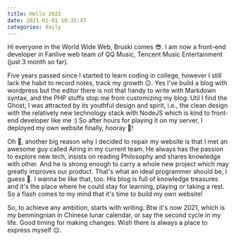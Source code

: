```yaml
---
title: Hello 2021
date: 2021-01-01 10:35:47
categories: daily
---
```


Hi everyone in the World Wide Web, Bruski comes 😎. I am now a front-end developer in Fanlive web team of QQ Music, Tencent Music Entertainment (just 3 month so far).

Five years passed since I started to learn coding in college, however I still lack the habit to record notes, track my growth 😕. Yes I've build a blog with wordpress but the editor there is not that handy to write with Markdown syntax, and the PHP stuffs stop me from customizing my blog. Util I find the Ghost, I was attracted by its youthful design and spirit, i.e., the clean design with the relatively new technology stack with NodeJS which is kind to front-end developer like me :) So after hours for playing it on my server, I deployed my own website finally, hooray 🤪!

Oh 🧐, another big reason why I decided to repair my website is that I met an awesome guy called Airing in my current team. He always has the passion to explore new tech, insists on reading Philosophy and shares knowledge with other. And he is strong enough to carry a whole new project which may greatly improves our product. That's what an ideal programmer should be, I guess 🤩. I wanna be like that, too. His blog is full of knowledge treasures and it's the place where he could stay for learning, playing or taking a rest. So a flash comes to my mind that it's time to build my own website!

So, to achieve any ambition, starts with writing. Btw it's now 2021, which is my benmingnian in Chinese lunar calendar, or say the second cycle in my life. Good timing for making changes. Wish there is always a place to express myself 😌.
